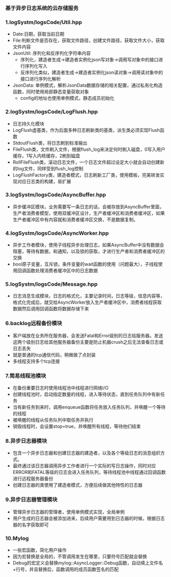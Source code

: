 ### 基于异步日志系统的云存储服务

### 1.logSystm/logsCode/Util.hpp
- Date:日期，获取当前日期
- File:判断文件是否存在，获取文件路径，创建文件路径，获取文件大小，获取文件内容
- JsonUtil: 序列化和反序列化字符串内容
    - 序列化，建造者生成->建造者实例化json写对象->调用写对象中的接口进行序列化写入
    - 反序列化类似，建造者生成->建造者实例化json读对象->调用读对象中的接口进行序列化解析
- JsonData: 单例模式，解析JsonData数据存储的相关配置，通过私有化构造函数，同时使用局部静态变量获取对象
    - config的地址也使用单例模式，静态成员初始化

### 2.logSystm/logsCode/LogFlush.hpp
- 日志持久化模块
- LogFlush虚基类，作为后面多种日志刷新类的基类，派生类必须实现Flush函数
- StdoutFlush类，将日志刷到标准输出
- FileFlush类，文件刷入文件，根据flush_log来决定何时刷入磁盘，0写入用户缓存，1写入内核缓存，2刷到磁盘
- RollFileFlush类，滚动日志文件，一个日志文件超过设定大小就会自动创建新的log文件，同样受到flush_log控制
- LogFlushFactory类，建造者模式，日志刷新工厂类，使用模板，完美转发实现对应日志类的构建，易扩展

### 3.logSystm/logsCode/AsyncBuffer.hpp
- 异步缓冲区模块，业务需要写一条日志的话，会被存放到AsyncBuffer里面，生产者消费者模型，使用双缓冲区设计，生产者缓冲区和消费者缓冲区，如果生产者缓冲区中有内容就和消费者缓冲区交换，不是数据复制。

### 4.logSystm/logsCode/AsyncWorker.hpp
- 异步工作者模块，使用子线程异步处理日志，如果AsyncBuffer中没有数据会阻塞，等待有数据，和通知，以及锁的获取，才进行生产者和消费者缓冲区的交换
- bool原子变量，互斥锁，条件变量的wait函数的使用（问题最大），子线程使用回调函数处理消费者缓冲区中的日志数据

### 5.logSystm/logsCode/Message.hpp
- 日志消息生成模块，日志的格式化，主要记录时间，日志等级，信息内容等，格式化完成后，就交给AsyncWorker放入生产者缓冲区中，消费者线程获取数据然后调用回调函数将数据存储下来

### 6.backlog远程备份模块
- 客户端放在业务所在服务器，会发送Fatal和Error级别的日志给服务器。发送这两个级别日志给其他服务器备份主要是防止机器crush之后无法查看日志或日志丢失
- 就是普通的tcp通信代码，稍微做了点封装
- 多线程支持多个tcp连接

### 7.简易线程池模块
- 在备份重要日志时使用线程池中线程进行网络I/O
- 创建线程池时，启动指定数量的线程，进入等待状态，直到任务队列中有新任务
- 当有新任务到来时，调用enqueue函数将任务放入任务队列，并唤醒一个等待的线程
- 被唤醒的线程从任务队列中取任务并执行
- 销毁线程时，会设置stop=true，并唤醒所有线程，等待他们结束

### 8.异步日志器模块
- 包含一个异步日志器和创建日志器的建造者，以及各个等级日志的消息组织方式。
- 最终通过该日志器调用异步工作者进行一个实际的写日志操作，同时对应ERROR和FATAL等级的日志会进入任务队列，等待线程池中线程通过回调函数进行远程服务器备份
- 创建日志器的类使用了建造者模式，方便后续做其他特性的日志器

### 9.异步日志器管理模块
- 管理异步日志器的管理者，使用单例模式实现，全局单例
- 用户生成的日志器会被添加进来，后续用户需要用到日志器的时候，根据日志器的名字获取即可

### 10.Mylog
- 一些宏函数，简化用户操作
- 因为宏替换是全局的，不管调用发生在哪里，只要符号匹配就会替换
- Debug的宏定义会替换mylog::AsyncLogger::Debug函数，自动填上文件名+行号，并且替换后，函数调用的成员函数签名的匹配